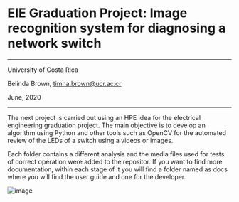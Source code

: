 # EIE Graduation Project: Image recognition system for diagnosing a network switch

----------

University of Costa Rica

Belinda Brown, timna.brown@ucr.ac.cr

June, 2020

----------


The next project is carried out using an HPE idea for the electrical engineering graduation project.
The main objective is to develop an algorithm using Python and other tools such as OpenCV for the automated
review of the LEDs of a switch using a videos or images.

Each folder contains a different analysis and the media files used for tests of correct operation were added to the repositor.
If you want to find more documentation, within each stage of it you will find a folder named as docs where you will find the 
user guide and one for the developer.

![image](https://drive.google.com/uc?export=view&id=1iTSRdDFFLdisww2V66w8bsXMxrH6s99g)

